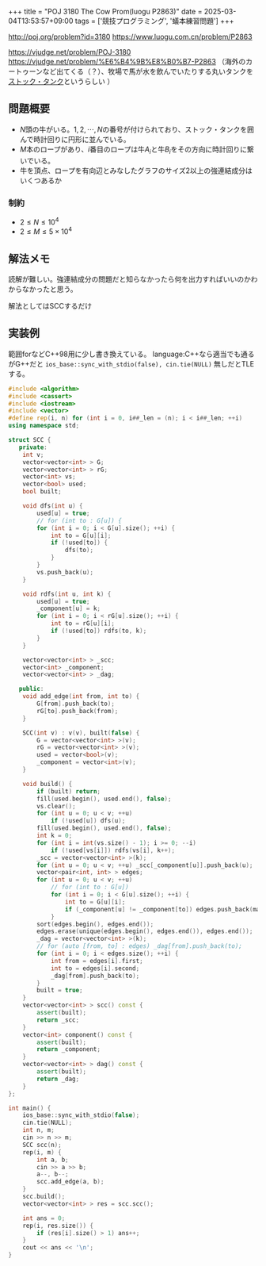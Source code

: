 +++
title = "POJ 3180 The Cow Prom(luogu P2863)"
date = 2025-03-04T13:53:57+09:00
tags = ['競技プログラミング', '蟻本練習問題']
+++

http://poj.org/problem?id=3180
https://www.luogu.com.cn/problem/P2863

https://vjudge.net/problem/POJ-3180
https://vjudge.net/problem/%E6%B4%9B%E8%B0%B7-P2863
（海外のカートゥーンなど出てくる（？）、牧場で馬が水を飲んでいたりする丸いタンクを[ストック・タンク](https://ja.wikipedia.org/wiki/%E3%82%B9%E3%83%88%E3%83%83%E3%82%AF%E3%83%BB%E3%82%BF%E3%83%B3%E3%82%AF)というらしい ）
<!--more-->
## 問題概要
- $N$頭の牛がいる。$1,2,\cdots,N$の番号が付けられており、ストック・タンクを囲んで時計回りに円形に並んでいる。
- $M$本のロープがあり、$i$番目のロープは牛$A_i$と牛$B_i$をその方向に時計回りに繋いでいる。
- 牛を頂点、ロープを有向辺とみなしたグラフのサイズ2以上の強連結成分はいくつあるか

### 制約
- $2\leq N\leq 10^4$
- $2\leq M\leq 5\times10^4$

## 解法メモ
読解が難しい。強連結成分の問題だと知らなかったら何を出力すればいいのかわからなかったと思う。

解法としてはSCCするだけ
## 実装例
範囲forなどC++98用に少し書き換えている。
language:C++なら適当でも通るがG++だと `ios_base::sync_with_stdio(false), cin.tie(NULL)` 無しだとTLEする。
```cpp
#include <algorithm>
#include <cassert>
#include <iostream>
#include <vector>
#define rep(i, n) for (int i = 0, i##_len = (n); i < i##_len; ++i)
using namespace std;

struct SCC {
   private:
    int v;
    vector<vector<int> > G;
    vector<vector<int> > rG;
    vector<int> vs;
    vector<bool> used;
    bool built;

    void dfs(int u) {
        used[u] = true;
        // for (int to : G[u]) {
        for (int i = 0; i < G[u].size(); ++i) {
            int to = G[u][i];
            if (!used[to]) {
                dfs(to);
            }
        }
        vs.push_back(u);
    }

    void rdfs(int u, int k) {
        used[u] = true;
        _component[u] = k;
        for (int i = 0; i < rG[u].size(); ++i) {
            int to = rG[u][i];
            if (!used[to]) rdfs(to, k);
        }
    }

    vector<vector<int> > _scc;
    vector<int> _component;
    vector<vector<int> > _dag;

   public:
    void add_edge(int from, int to) {
        G[from].push_back(to);
        rG[to].push_back(from);
    }

    SCC(int v) : v(v), built(false) {
        G = vector<vector<int> >(v);
        rG = vector<vector<int> >(v);
        used = vector<bool>(v);
        _component = vector<int>(v);
    }

    void build() {
        if (built) return;
        fill(used.begin(), used.end(), false);
        vs.clear();
        for (int u = 0; u < v; ++u)
            if (!used[u]) dfs(u);
        fill(used.begin(), used.end(), false);
        int k = 0;
        for (int i = int(vs.size() - 1); i >= 0; --i)
            if (!used[vs[i]]) rdfs(vs[i], k++);
        _scc = vector<vector<int> >(k);
        for (int u = 0; u < v; ++u) _scc[_component[u]].push_back(u);
        vector<pair<int, int> > edges;
        for (int u = 0; u < v; ++u)
            // for (int to : G[u])
            for (int i = 0; i < G[u].size(); ++i) {
                int to = G[u][i];
                if (_component[u] != _component[to]) edges.push_back(make_pair(_component[u], _component[to]));
            }
        sort(edges.begin(), edges.end());
        edges.erase(unique(edges.begin(), edges.end()), edges.end());
        _dag = vector<vector<int> >(k);
        // for (auto [from, to] : edges) _dag[from].push_back(to);
        for (int i = 0; i < edges.size(); ++i) {
            int from = edges[i].first;
            int to = edges[i].second;
            _dag[from].push_back(to);
        }
        built = true;
    }
    vector<vector<int> > scc() const {
        assert(built);
        return _scc;
    }
    vector<int> component() const {
        assert(built);
        return _component;
    }
    vector<vector<int> > dag() const {
        assert(built);
        return _dag;
    }
};

int main() {
    ios_base::sync_with_stdio(false);
    cin.tie(NULL);
    int n, m;
    cin >> n >> m;
    SCC scc(n);
    rep(i, m) {
        int a, b;
        cin >> a >> b;
        a--, b--;
        scc.add_edge(a, b);
    }
    scc.build();
    vector<vector<int> > res = scc.scc();

    int ans = 0;
    rep(i, res.size()) {
        if (res[i].size() > 1) ans++;
    }
    cout << ans << '\n';
}
```